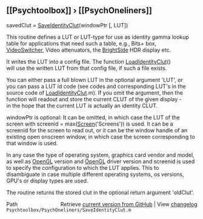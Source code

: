 ## [[Psychtoolbox]] &#8250; [[PsychOneliners]]

savedClut = [SaveIdentityClut](SaveIdentityClut)(windowPtr [, LUT])  
  
This routine defines a LUT or LUT-type for use as identity gamma lookup  
table for applications that need such a table, e.g., Bits+ box,  
[VideoSwitcher](VideoSwitcher), Video attenuators, the [BrightSide](BrightSide) HDR display etc.  
  
It writes the LUT into a config file. The function [LoadIdentityClut](LoadIdentityClut)()  
will use the written LUT from that config file, if such a file exists.  
  
You can either pass a full blown LUT in the optional argument 'LUT', or  
you can pass a LUT id code (see codes and corresponding LUT's in the  
source code of [LoadIdentityClut](LoadIdentityClut).m). If you omit the argument, then the  
function will readout and store the current CLUT of the given display -  
in the hope that the current LUT is actually an identity CLUT.  
  
windowPtr is optional: It can be omitted, in which case the LUT of the  
screen with screenid = max([Screen](Screen)('Screens')) is used. It can be a  
screenid for the screen to read out, or it can be the window handle of an  
existing open onscreen window, in which case the screen corresponding to  
that window is used.  
  
In any case the type of operating system, graphics card vendor and model,  
as well as [OpenGL](OpenGL) version and [OpenGL](OpenGL) driver version and screenid is used  
to specify the configuration to which the LUT applies. This to  
disambiguate in case multiple different operating systems, os versions,  
GPU's or display types are used.  
  
The routine returns the stored clut in the optional return argument 'oldClut'.  
  




<div class="code_header" style="text-align:right;">
  <span style="float:left;">Path&nbsp;&nbsp;</span> <span class="counter">Retrieve <a href=
  "https://raw.github.com/Psychtoolbox-3/Psychtoolbox-3/beta/Psychtoolbox/PsychOneliners/SaveIdentityClut.m">current version from GitHub</a> | View <a href=
  "https://github.com/Psychtoolbox-3/Psychtoolbox-3/commits/beta/Psychtoolbox/PsychOneliners/SaveIdentityClut.m">changelog</a></span>
</div>
<div class="code">
  <code>Psychtoolbox/PsychOneliners/SaveIdentityClut.m</code>
</div>

